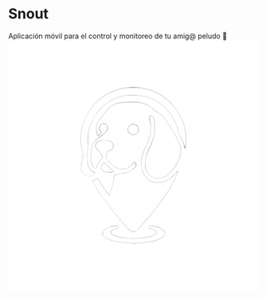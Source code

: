 # Snout

Aplicación móvil para el control y monitoreo de tu amig@ peludo 🐶
![logo](./assets/logo_snout.png)